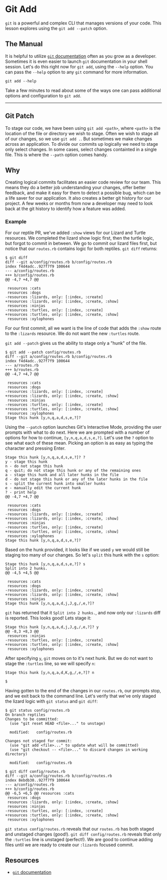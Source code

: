 # Git Add

`git` is a powerful and complex CLI that manages versions of your code. This lesson explores using the `git add --patch` option.

## The Manual

It is helpful to utilize [`git` documentation](https://git-scm.com/doc) often as you grow as a developer. Sometimes it is even easier to launch `git` documentation in your shell session. Let's do this right now for `git add`, using the `--help` option. You can pass the `--help` option to any `git` command for more information.

```
git add --help
```

Take a few minutes to read about some of the ways one can pass additional options and configuration to `git add`.

---

## Git Patch

To stage our code, we have been using `git add <path>`, where `<path>` is the location of the file or directory we wish to stage. Often we wish to stage all of our changes, so we use `git add .`. But sometimes we make changes across an application. To divide our commits up logically we need to stage only select changes. In some cases, select changes containted in a single file. This is where the `--path` option comes handy.

## Why

Creating logical commits facilitates an easier code review for our team. This means they do a better job understanding your changes, offer better feedback, and make it easy for them to detect a possible bug, which can be a life saver for our application. It also creates a better git history for our project. A few weeks or months from now a developer may need to look back at the git history to identify how a feature was added.

### Example

For our reptile PR, we've added `:show` views for our Lizard and Turtle resources. We completed the lizard show logic first, then the turtle logic, but forgot to commit in between. We go to commit our lizard files first, but notice that our `routes.rb` contains logic for both reptiles. `git diff` returns:

```
$ git diff
diff --git a/config/routes.rb b/config/routes.rb
index f4d4adc..927f7f9 100644
--- a/config/routes.rb
+++ b/config/routes.rb
@@ -4,7 +4,7 @@

 resources :cats
 resources :dogs
-resources :lizards, only: [:index, :create]
+resources :lizards, only: [:index, :create, :show]
 resources :ninjas
-resources :turtles, only: [:index, :create]
+resources :turtles, only: [:index, :create, :show]
 resources :xylophones
```

For our first commit, all we want is the line of code that adds the `:show` route to the `:lizards` resource. We do not want the new `:turtles` route.

`git add --patch` gives us the ability to stage only a "hunk" of the file.

```
$ git add --patch config/routes.rb
diff --git a/config/routes.rb b/config/routes.rb
index f4d4adc..927f7f9 100644
--- a/routes.rb
+++ b/routes.rb
@@ -4,7 +4,7 @@

 resources :cats
 resources :dogs
-resources :lizards, only: [:index, :create]
+resources :lizards, only: [:index, :create, :show]
 resources :ninjas
-resources :turtles, only: [:index, :create]
+resources :turtles, only: [:index, :create, :show]
 resources :xylophones
Stage this hunk [y,n,q,a,d,s,e,?]?
```

Using the `--patch` option launches Git's Interactive Mode, providing the user prompts with what to do next. Here we are prompted with a number of options for how to continue, `[y,n,q,a,d,s,e,?]`. Let's use the `?` option to see what each of these mean. Picking an option is as easy as typing the character and pressing Enter.

```
Stage this hunk [y,n,q,a,d,s,e,?]? ?
y - stage this hunk
n - do not stage this hunk
q - quit; do not stage this hunk or any of the remaining ones
a - stage this hunk and all later hunks in the file
d - do not stage this hunk or any of the later hunks in the file
s - split the current hunk into smaller hunks
e - manually edit the current hunk
? - print help
@@ -4,7 +4,7 @@

 resources :cats
 resources :dogs
-resources :lizards, only: [:index, :create]
+resources :lizards, only: [:index, :create, :show]
 resources :ninjas
-resources :turtles, only: [:index, :create]
+resources :turtles, only: [:index, :create, :show]
 resources :xylophones
Stage this hunk [y,n,q,a,d,s,e,?]?
```

Based on the hunk provided, it looks like if we used `y` we would still be staging too many of our changes. So let's `split` this hunk with the `s` option:

```
Stage this hunk [y,n,q,a,d,s,e,?]? s
Split into 2 hunks.
@@ -4,5 +4,5 @@

 resources :cats
 resources :dogs
-resources :lizards, only: [:index, :create]
+resources :lizards, only: [:index, :create, :show]
 resources :ninjas
Stage this hunk [y,n,q,a,d,j,J,g,/,e,?]?
```

`git` has returned that it `Split into 2 hunks.`, and now only our `:lizards` diff is reported. This looks good! Lets stage it:


```
Stage this hunk [y,n,q,a,d,j,J,g,/,e,?]? y
@@ -8,3 +8,3 @@
 resources :ninjas
-resources :turtles, only: [:index, :create]
+resources :turtles, only: [:index, :create, :show]
 resources :xylophones
```

After specifying `y`, `git` moves on to it's next hunk. But we do not want to stage the `:turtles` line, so we will specify `n`:

```
Stage this hunk [y,n,q,a,d,K,g,/,e,?]? n

$
```

Having gotten to the end of the changes in our `routes.rb`, our prompts stop, and we exit back to the command line. Let's verify that we've only staged the lizard logic with `git status` and `git diff`:

```
$ git status config/routes.rb
On branch reptiles
Changes to be committed:
  (use "git reset HEAD <file>..." to unstage)

  modified:   config/routes.rb

Changes not staged for commit:
  (use "git add <file>..." to update what will be committed)
  (use "git checkout -- <file>..." to discard changes in working directory)

  modified:   config/routes.rb

$ git diff config/routes.rb
diff --git a/config/routes.rb b/config/routes.rb
index 8ebdb30..927f7f9 100644
--- a/config/routes.rb
+++ b/config/routes.rb
@@ -6,5 +6,5 @@ resources :cats
 resources :dogs
 resources :lizards, only: [:index, :create, :show]
 resources :ninjas
-resources :turtles, only: [:index, :create]
+resources :turtles, only: [:index, :create, :show]
 resources :xylophones
```

`git status config/routes.rb` reveals that our `routes.rb` has both staged and unstaged changes (good!). `git diff config/routes.rb` reveals that only the `:turtles` line is unstaged (perfect!). We are good to continue adding files until we are ready to create our `:lizards` focused commit.

## Resources

- [`git` documentation](https://git-scm.com/doc)

